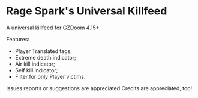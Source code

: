 # Rage Spark's Universal Killfeed

A universal killfeed for GZDoom 4.15+

Features:
- Player Translated tags;
- Extreme death indicator;
- Air kill indicator;
- Self kill indicator;
- Filter for only Player victims.

Issues reports or suggestions are appreciated
Credits are appreciated, too!
